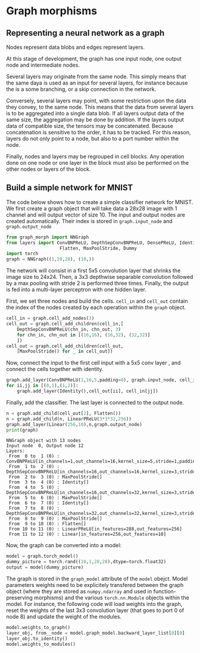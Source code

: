 # Graph morphisms
## Representing a neural network as a graph
Nodes represent data blobs and edges represent layers.

At this stage of development, the graph has one input node, one output node and intermediate nodes.

Several layers may originate from the same node. This simply means that the same daya is used as an input for several layers,
for instance because the is a some branching, or a skip connection in the network.

Conversely, several layers may point, with some restriction upon the data they convey, to the same node. This means that the
data from several layers is to be aggregated into a single data blob. If all layers output data of the same size, the
aggregation may be done by addition. If the layers output data of compatible size, the tensors may be concatenated. Because
concatenation is sensitive to the order, it has to be tracked. For this reason, layers do not only point to a node, but also
to a port number within the node.

Finally, nodes and layers may be regrouped in cell blocks. Any operation done on one node or one layer in the block must also
be performed on the other nodes or layers of the block.


## Build a simple network for MNIST
The code below shows how to create a simple classifier network for MNIST. We first create a graph object that will take
data a 28x28 image with 1 channel and will output  vector of size 10. The input and output nodes are created
automatically. Their index is stored in `graph.input_node` and `graph.output_node`
```python
from graph_morph import NNGraph
from layers import ConvBNPReLU, DepthSepConvBNPReLU, DensePReLU, Identity, \
                    Flatten, MaxPoolStride, Dummy
import torch
graph = NNGraph((1,28,28), (10,))
```

The network will consist in a first 5x5 convolution layer that shrinks the image size to 24x24. Then,
a 3x3 depthwise separable convolution followed by a max pooling with stride 2 is performed three times. Finally,
the output is fed into a multi-layer perceptron with one hidden layer.

First, we set three nodes and build the cells. `cell_in` and `cell_out` contain the index of the nodes created
by each operation within the `graph` object.
```python
cell_in = graph.cell_add_nodes(3)
cell_out = graph.cell_add_children(cell_in,[
    DepthSepConvBNPReLU(chn_in, chn_out, 3)
    for chn_in, chn_out in [(16,16), (16,32), (32,32)]
    ])
cell_out = graph.cell_add_children(cell_out,
    [MaxPoolStride() for _ in cell_out])
```

Now, connect the input to the first cell input with a 5x5 conv layer , and connect the cells together with identity.
```python
graph.add_layer(ConvBNPReLU(1,16,5,padding=0), graph.input_node, cell_in[0])
for ii,jj in [(0,1),(1,2)]:
    graph.add_layer(Identity(),cell_out[ii], cell_in[jj])
```

Finally, add the classifier. The last layer is connected to the output node.
```python
n = graph.add_child(cell_out[2], Flatten())
n = graph.add_child(n, LinearPReLU(3*3*32,256)) 
graph.add_layer(Linear(256,10),n,graph.output_node)
print(graph)
```
``` 
NNGraph object with 13 nodes
Input node  0, Output node 12
Layers:
 From  0 to  1 (0) : ConvBNPReLU[in_channels=1,out_channels=16,kernel_size=5,stride=1,padding=2]
 From  1 to  2 (0) : DepthSepConvBNPReLU[in_channels=16,out_channels=16,kernel_size=3,stride=1,padding=1]
 From  2 to  3 (0) : MaxPoolStride[]
 From  3 to  4 (0) : Identity[]
 From  4 to  5 (0) : DepthSepConvBNPReLU[in_channels=16,out_channels=32,kernel_size=3,stride=1,padding=1]
 From  5 to  6 (0) : MaxPoolStride[]
 From  6 to  7 (0) : Identity[]
 From  7 to  8 (0) : DepthSepConvBNPReLU[in_channels=32,out_channels=32,kernel_size=3,stride=1,padding=1]
 From  8 to  9 (0) : MaxPoolStride[]
 From  9 to 10 (0) : Flatten[]
 From 10 to 11 (0) : LinearPReLU[in_features=288,out_features=256]
 From 11 to 12 (0) : Linear[in_features=256,out_features=10]
```

Now, the graph can be converted into a model:
```python
model = graph.torch_model()
dummy_picture = torch.rand((10,1,28,28),dtype=torch.float32)
output = model(dummy_picture)
```

The graph is stored in the `graph_model` attribute of the `model` obejct. Model parameters weights need to be explicitely
transfered between the graph object (where they are stored as `numpy.ndarray` and used in function-preserving morphisms) and
the various `torch.nn.Module` objects within the model. For instance, the following code will load weights into the graph,
reset the weights of the last 3x3 convolution layer (that goes to port 0 of node 8) and update the weight of the modules.
```python
model.weights_to_graph()
layer_obj, from__node = model.graph_model.backward_layer_list[8][0]
layer_obj.to_identity()
model.weights_to_modules()
```
